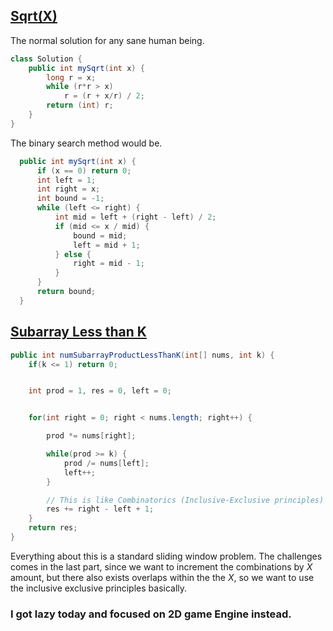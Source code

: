 ## [Sqrt(X)](https://leetcode.com/problems/sqrtx/)
The normal solution for any sane human being.
```java
class Solution {
    public int mySqrt(int x) {
        long r = x;
        while (r*r > x)
            r = (r + x/r) / 2;
        return (int) r;
    }
}
```
The binary search method would be.
```java
  public int mySqrt(int x) {
      if (x == 0) return 0;
      int left = 1;
      int right = x;
      int bound = -1;
      while (left <= right) {
          int mid = left + (right - left) / 2;
          if (mid <= x / mid) {
              bound = mid;
              left = mid + 1;
          } else {
              right = mid - 1;
          }
      }
      return bound;
  }
```

## [Subarray Less than K](https://leetcode.com/problems/subarray-product-less-than-k/)
```java
public int numSubarrayProductLessThanK(int[] nums, int k) {
    if(k <= 1) return 0;


    int prod = 1, res = 0, left = 0;


    for(int right = 0; right < nums.length; right++) {

        prod *= nums[right];

        while(prod >= k) {
            prod /= nums[left];
            left++;
        }

        // This is like Combinatorics (Inclusive-Exclusive principles)
        res += right - left + 1;
    }
    return res;
}
```
Everything about this is a standard sliding window problem. The challenges comes in the last part, since we want to increment the combinations by _X_ amount, but there also exists overlaps within the the _X_, so we want to use the inclusive exclusive principles basically.

### I got lazy today and focused on 2D game Engine instead.
